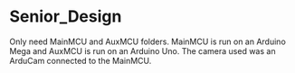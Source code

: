 # Senior_Design
Only need MainMCU and AuxMCU folders. MainMCU is run on an Arduino Mega and AuxMCU is run on an Arduino Uno. The camera used was an ArduCam connected to the MainMCU.
